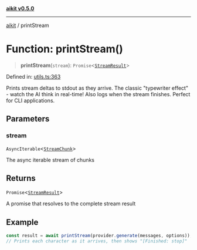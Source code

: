 [**aikit v0.5.0**](../README.md)

---

[aikit](../README.md) / printStream

# Function: printStream()

> **printStream**(`stream`): `Promise`\<[`StreamResult`](../interfaces/StreamResult.md)\>

Defined in: [utils.ts:363](https://github.com/chinmaymk/aikit/blob/main/src/utils.ts#L363)

Prints stream deltas to stdout as they arrive.
The classic "typewriter effect" - watch the AI think in real-time!
Also logs when the stream finishes. Perfect for CLI applications.

## Parameters

### stream

`AsyncIterable`\<[`StreamChunk`](../interfaces/StreamChunk.md)\>

The async iterable stream of chunks

## Returns

`Promise`\<[`StreamResult`](../interfaces/StreamResult.md)\>

A promise that resolves to the complete stream result

## Example

```typescript
const result = await printStream(provider.generate(messages, options));
// Prints each character as it arrives, then shows "[Finished: stop]"
```
